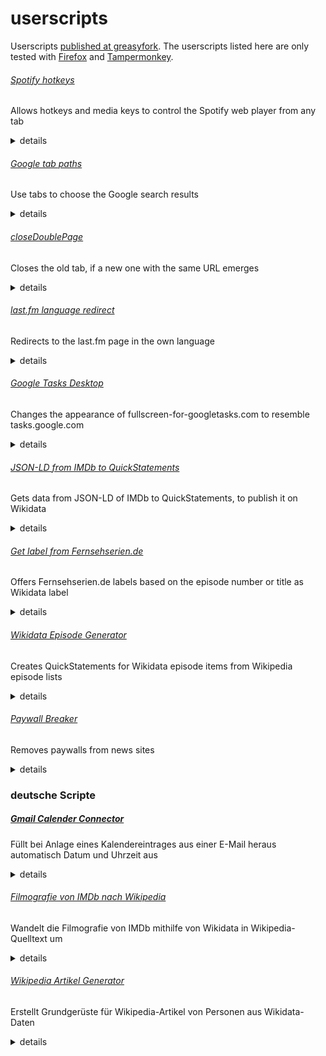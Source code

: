 # userscripts
Userscripts [published at greasyfork](https://greasyfork.org/de/users/21515-cesar-bernard). The userscripts listed here are only tested with [Firefox](https://www.mozilla.org/de/firefox/new/) and [Tampermonkey](https://addons.mozilla.org/en-US/firefox/addon/tampermonkey/).

###### [Spotify hotkeys](https://greasyfork.org/scripts/31978-spotify-hotkeys/)
Allows hotkeys and media keys to control the Spotify web player from any tab

<details>
<summary>details</summary>

<!-- START ./docs/Spotify hotkeys.md -->
This script adds hotkeys to control the Spotify webplayer from any tab. Note that you have to reload all tabs after installation. It can be used with keyboard hotkeys or with <a href="https://developer.mozilla.org/en-US/docs/Web/API/MediaKeys">MediaKeys</a>.

keyboard hotkeys:<br />
<kbd>ctrl</kbd> + <kbd>alt</kbd> + <kbd>p</kbd> – play/pause<br />
<kbd>ctrl</kbd> + <kbd>alt</kbd> + <kbd>s</kbd> – stop<br />
<kbd>ctrl</kbd> + <kbd>alt</kbd> + <kbd>,</kbd> – previous title<br />
<kbd>ctrl</kbd> + <kbd>alt</kbd> + <kbd>.</kbd> – next title<br />
<kbd>ctrl</kbd> + <kbd>alt</kbd> + <kbd>l</kbd> – love title<br />
<kbd>ctrl</kbd> + <kbd>alt</kbd> + <kbd>u</kbd> – unlove title

<!-- END ./docs/Spotify hotkeys.md -->

</details>

###### [Google tab paths](https://greasyfork.org/scripts/389426-google-tab-paths/)
Use tabs to choose the Google search results

<details>
<summary>details</summary>

<!-- START ./docs/Google tab paths.md -->
This script allows to use the <kbd>tab</kbd> key to switch between the Google results.
<!-- END ./docs/Google tab paths.md -->

</details>

###### [closeDoublePage](https://greasyfork.org/scripts/38471-closedoublepage/)
Closes the old tab, if a new one with the same URL emerges

<details>
<summary>details</summary>

<!-- START ./docs/closeDoublePage.md -->
This script closes the old tab, if a new one with the same URL emerges.
On Firefox you might need to open about:config and set allow_scripts_to_close_windows to true.<!-- END ./docs/closeDoublePage.md -->

</details>

###### [last.fm language redirect](https://greasyfork.org/scripts/385900-last-fm-language-redirect/)
Redirects to the last.fm page in the own language

<details>
<summary>details</summary>

<!-- START ./docs/last.fm language redirect.md -->
This script redirects to the last.fm-page of the own language, if it is available.<!-- END ./docs/last.fm language redirect.md -->

</details>

###### [Google Tasks Desktop](https://greasyfork.org/scripts/429123-google-tasks-desktop/)
Changes the appearance of fullscreen-for-googletasks.com to resemble tasks.google.com

<details>
<summary>details</summary>

<!-- START ./docs/Google Tasks Desktop.md -->
Remove the yellowish theme of fullscreen-for-googletasks.com and change the colors to the ones at tasks.google.com.

<!-- END ./docs/Google Tasks Desktop.md -->

</details>

###### [JSON-LD from IMDb to QuickStatements](https://greasyfork.org/scripts/377488-json-ld-from-imdb-to-quickstatements/)
Gets data from JSON-LD of IMDb to QuickStatements, to publish it on Wikidata

<details>
<summary>details</summary>

<!-- START ./docs/JSON-LD from IMDb to QuickStatements.md -->
This script loads data from <a href="http://www.imdb.com/">IMDb</a> for using it in <a href="http://www.wikidata.org/">Wikidata</a>.

To do so, it loads the <a href="http://json-ld.org/">JSON-LD</a> of currently opened IMDb-sites, where some simple statements like actor, writer, date published, etc. (and their IMDb-IDs) are stored. From Wikidata the script loads the according Wikidata items with the help of the IMDb-IDs. The statements then are inserted to the form of <a href="https://tools.wmflabs.org/quickstatements/#/batch">QuickStatements</a> for an import to Wikidata. Source statements are also made. To work, you need to be logged in to QuickStatements and have the tab opened. To import the data click on the button <i>Import V1 commands</i>.

<!-- END ./docs/JSON-LD from IMDb to QuickStatements.md -->

</details>

###### [Get label from Fernsehserien.de](https://greasyfork.org/scripts/429117-get-label-from-fernsehserien-de/)
Offers Fernsehserien.de labels based on the episode number or title as Wikidata label

<details>
<summary>details</summary>

<!-- START ./docs/Get label from Fernsehserien.de.md -->
This script shows possible labels for Wikidata items of TV episodes, which can be added with one click after verifying them. The titles come from Fernsehserien.de and are determined by the original title of the episode and the episode number. The Fernsehserien.de ID of the series is determined from the corresponding TV series Wikidata item. If there is no ID, the script tries to guess one. The reliability of the label is expressed in colors (red, yellow, green). The link to the Fernsehserien.de episode guide is also added.

<!-- END ./docs/Get label from Fernsehserien.de.md -->

</details>

###### [Wikidata Episode Generator](https://greasyfork.org/scripts/433232-wikidata-episode-generator/)
Creates QuickStatements for Wikidata episode items from Wikipedia episode lists

<details>
<summary>details</summary>

<!-- START ./docs/Wikidata Episode Generator.md -->
This script creates missing season and episode items for Wikidata based on Wikipedia episode list articles, IMDb and Fernsehserien.de. It includes basic properties for seasons and episodes, screenwriter and director are identified via Wikipedia links within the episode list, the network, original language and country via the series item from Wikidata. The IMDb-ID and the German label are matched by the episode title and number. 

To generate the episode items, open a Wikipedia article with an episode list. After clicking on "Convert episode list for Wikidata" in the userscript menu, the web console (<kbd>F12</kbd>) shows the process of generating the items, including the text for <a href="https://quickstatements.toolforge.org/">QuickStatements</a>, which is also copied to the clipboard. All statements should be checked for correctness before execution.

<!-- END ./docs/Wikidata Episode Generator.md -->

</details>

###### [Paywall Breaker](https://greasyfork.org/de/scripts/446773-paywall-breaker/)
Removes paywalls from news sites

<details>
<summary>details</summary>

<!-- START ./docs/Paywall Breaker.md -->
This script removes paywalls from some news sites. As far as possible the formatting is kept.

Supported pages:
* allgemeine-zeitung.de
* cz.de
* dnn.de
* echo-online.de
* goettinger-tageblatt.de
* haz.de
* hochheimer-zeitung.de
* kn-online.de
* ksta.de
* lauterbacher-anzeiger.de
* ln-online.de
* lvz.de
* main-spitze.de
* maz-online.de
* mittelhessen.de
* neuepresse.de
* oberhessische-zeitung.de
* op-marburg.de
* ostsee-zeitung.de
* paz-online.de
* rnd.de
* rundschau-online.de
* siegener-zeitung.de
* sn-online.de
* waz-online.de
* wiesbadener-kurier.de
* wormser-zeitung.de

<!-- END ./docs/Paywall Breaker.md -->

</details>

### deutsche Scripte
##### [Gmail Calender Connector](https://greasyfork.org/scripts/33508-gmail-calender-connector/)
Füllt bei Anlage eines Kalendereintrages aus einer E-Mail heraus automatisch Datum und Uhrzeit aus

<details>
<summary>details</summary>

<!-- START ./docs/Gmail Calender Connector.md -->
Dieses Script ermittelt bei Anlage eines Kalendereintrages aus Googlemail über "Mehr" > "Termin erstellen" den Zeitpunkt entsprechend des Inhaltes der E-Mail. Dazu sucht es nach bekannten Datums- und Uhrzeitformaten und Wochentagen, füllt den Zeitpunkt, setzt die Dauer auf zwei Stunden und löscht alle Kalendertermin-Teilnehmer.<!-- END ./docs/Gmail Calender Connector.md -->

</details>

###### [Filmografie von IMDb nach Wikipedia](https://greasyfork.org/scripts/373171-filmografie-von-imdb-nach-wikipedia/)
Wandelt die Filmografie von IMDb mithilfe von Wikidata in Wikipedia-Quelltext um

<details>
<summary>details</summary>

<!-- START ./docs/Filmografie von IMDb nach Wikipedia.md -->
Dieses Skript wandelt die Filmografie der IMDb in Wiki-Quelltext einschließlich Wiki-Links um.

Dazu lädt es die Filmografie einer geöffneten IMDb-Seite und vergleicht die IMDb-IDs mit bestehenden Einträgen auf Wikidata. Falls vorhanden, werden die deutschen Titel der Einträge aus dem entsprechenden deutschen Wikipedia-Artikel, der zugehörigen Wikidata-Bezeichnung oder aus der IMDb übernommen. Für den Originaltitel wird zunächst Wikidata konsultiert. Sind dort keine Informationen hinterlegt, wird der Titel aus der Entertainment Identifier Registry oder der IMDb verwendet. Wiki-Links für bestehende Artikel werden automatisch entsprechend den Angaben auf Wikidata gesetzt.

Um die Filmografie zu generieren, muss die Personenseite mit angehangenem ```/fullcredits``` geöffnet werden. Dort kann im Menü des Benutzerskripts auf "Filmografie laden" geklickt werden. Nach ein paar Sekunden erscheint eine Meldung, dass die Filmografie kopiert wurde. Die Filmografie kann mit erweiterten Einstellungen in der Browserkonsole geladen werden. Durch die Angabe der Parameter in ```ladeFilmografie(occupation,showShort,episodeLabel);``` kann die Episodenbezeichnung (```"Folge"``` oder ```"Episode"```) gewählt werden, sowie entschieden werden, ob Kurzfilme angezeigt werden sollen oder nicht (```true``` oder ```false```). Durch die Angabe des Berufs können Filmografien von Drehbuchautoren (```"writer"```), Regisseuren (```"director"```) und weiteren Berufen statt Filmografien von Schauspielern erstellt werden. Die Angabe des Parameters entspricht dem name-Attribut des jeweiligen Abschnitt-Links der Filmografie auf IMDb.

<!-- END ./docs/Filmografie von IMDb nach Wikipedia.md -->

</details>

###### [Wikipedia Artikel Generator](https://greasyfork.org/scripts/430516-wikipedia-artikel-generator/)
Erstellt Grundgerüste für Wikipedia-Artikel von Personen aus Wikidata-Daten

<details>
<summary>details</summary>

<!-- START ./docs/Wikipedia Artikel Generator.md -->
Dieses Script erstellt auf Basis von Wikidata ein Grundgerüst für Wikipedia-Artikel und vereinfacht so die Anlage von Artikeln. Um ein Artikel-Grundgerüst zu generieren, muss ein Artikel mit dem Quelltext-Editor auf Wikipedia im Artikel-Namensraum erstellt werden (etwa durch Anklicken eines Rotlinks, zB [Keith Nobbs (Schauspieler)](https://de.wikipedia.org/wiki/Keith_Nobbs%20(Schauspieler)?action=edit)). Es erscheint eine Eingabeaufforderung mit möglichen auf Wikidata vorhandenen Einträgen. Nach Angabe einer der möglichen Nummern, wird das Grundgerüst geladen. Dies kann einige Zeit dauern. Alternativ kann in der Eingabeaufforderung auch der Bezeichner von Wikidata (Q…) angegeben werden. Derzeit werden nur Personen-Artikel unterstützt.

Das Script ist zurzeit vor allem für Schauspieler-Artikel angepasst, bei anderen Personen-Artikeln werden noch Teile des Artikels geladen, andere Arten von Artikeln führen zurzeit zu einer Fehlermeldung. Abhängig ist das Script dabei immer von der Datengrundlage auf Wikidata. Angelegt werden eine kurze Einleitung mit Bild, Geburtsdaten, Nationalität, Berufen, einige Sätze zum Bildungsweg und Familie, eine kurze Erwähnung wichtiger Filme und Serien, die Filmografie (unter Einbeziehen von Daten der IMDb), Kategorien und Personendaten.

Das Script befindet sich derzeit noch im Entwicklungszustand.

<!-- END ./docs/Wikipedia Artikel Generator.md -->

</details>
